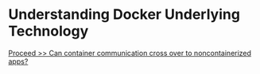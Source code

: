 # Understanding Docker Underlying Technology



[Proceed >> Can container communication cross over to noncontainerized apps?](https://github.com/collabnix/dockerlabs/blob/master/beginners/linux-comm-containers.md)

